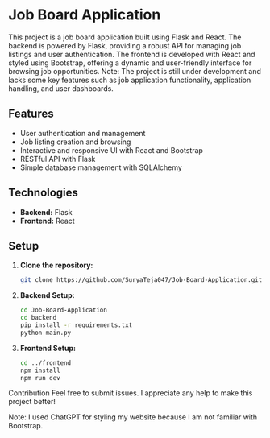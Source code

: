 # Job Board Application

This project is a job board application built using Flask and React. The backend is powered by Flask, providing a robust API for managing job listings and user authentication. The frontend is developed with React and styled using Bootstrap, offering a dynamic and user-friendly interface for browsing job opportunities. 
Note: The project is still under development and lacks some key features such as job application functionality, application handling, and user dashboards.

## Features
- User authentication and management
- Job listing creation and browsing
- Interactive and responsive UI with React and Bootstrap
- RESTful API with Flask
- Simple database management with SQLAlchemy

## Technologies
- **Backend:** Flask
- **Frontend:** React

## Setup

1. **Clone the repository:**
   ```sh
   git clone https://github.com/SuryaTeja047/Job-Board-Application.git

2. **Backend Setup:**
    ```sh
    cd Job-Board-Application
    cd backend
    pip install -r requirements.txt
    python main.py

3. **Frontend Setup:**
    ```sh
    cd ../frontend
    npm install
    npm run dev

Contribution
Feel free to submit issues. I appreciate any help to make this project better!

Note: I used ChatGPT for styling my website because I am not familiar with Bootstrap.